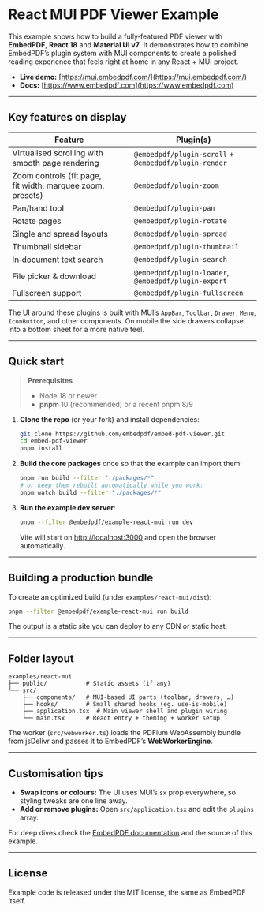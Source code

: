 # React MUI PDF Viewer Example

This example shows how to build a fully‑featured PDF viewer with **EmbedPDF**, **React 18** and **Material UI v7**. It demonstrates how to combine EmbedPDF’s plugin system with MUI components to create a polished reading experience that feels right at home in any React + MUI project.

- **Live demo:** [https://mui.embedpdf.com/](https://mui.embedpdf.com/)
- **Docs:** [https://www.embedpdf.com](https://www.embedpdf.com)

---

## Key features on display

| Feature                                                    | Plugin(s)                                             |
| ---------------------------------------------------------- | ----------------------------------------------------- |
| Virtualised scrolling with smooth page rendering           | `@embedpdf/plugin-scroll` + `@embedpdf/plugin-render` |
| Zoom controls (fit page, fit width, marquee zoom, presets) | `@embedpdf/plugin-zoom`                               |
| Pan/hand tool                                              | `@embedpdf/plugin-pan`                                |
| Rotate pages                                               | `@embedpdf/plugin-rotate`                             |
| Single and spread layouts                                  | `@embedpdf/plugin-spread`                             |
| Thumbnail sidebar                                          | `@embedpdf/plugin-thumbnail`                          |
| In‑document text search                                    | `@embedpdf/plugin-search`                             |
| File picker & download                                     | `@embedpdf/plugin-loader`, `@embedpdf/plugin-export`  |
| Fullscreen support                                         | `@embedpdf/plugin-fullscreen`                         |

The UI around these plugins is built with MUI’s `AppBar`, `Toolbar`, `Drawer`, `Menu`, `IconButton`, and other components. On mobile the side drawers collapse into a bottom sheet for a more native feel.

---

## Quick start

> **Prerequisites**
>
> - Node 18 or newer
> - **pnpm** 10 (recommended) or a recent pnpm 8/9

1. **Clone the repo** (or your fork) and install dependencies:

   ```bash
   git clone https://github.com/embedpdf/embed-pdf-viewer.git
   cd embed-pdf-viewer
   pnpm install
   ```

2. **Build the core packages** once so that the example can import them:

   ```bash
   pnpm run build --filter "./packages/*"
   # or keep them rebuilt automatically while you work:
   pnpm watch build --filter "./packages/*"
   ```

3. **Run the example dev server**:

   ```bash
   pnpm --filter @embedpdf/example-react-mui run dev
   ```

   Vite will start on [http://localhost:3000](http://localhost:3000) and open the browser automatically.

---

## Building a production bundle

To create an optimized build (under `examples/react-mui/dist`):

```bash
pnpm --filter @embedpdf/example-react-mui run build
```

The output is a static site you can deploy to any CDN or static host.

---

## Folder layout

```
examples/react-mui
├── public/           # Static assets (if any)
└── src/
    ├── components/   # MUI‑based UI parts (toolbar, drawers, …)
    ├── hooks/        # Small shared hooks (eg. use‑is‑mobile)
    ├── application.tsx  # Main viewer shell and plugin wiring
    └── main.tsx      # React entry + theming + worker setup
```

The worker (`src/webworker.ts`) loads the PDFium WebAssembly bundle from jsDelivr and passes it to EmbedPDF’s **WebWorkerEngine**.

---

## Customisation tips

- **Swap icons or colours:** The UI uses MUI’s `sx` prop everywhere, so styling tweaks are one line away.
- **Add or remove plugins:** Open `src/application.tsx` and edit the `plugins` array.

For deep dives check the [EmbedPDF documentation](https://www.embedpdf.com) and the source of this example.

---

## License

Example code is released under the MIT license, the same as EmbedPDF itself.

